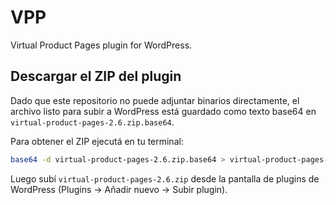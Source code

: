 # VPP

Virtual Product Pages plugin for WordPress.

## Descargar el ZIP del plugin

Dado que este repositorio no puede adjuntar binarios directamente, el archivo listo para subir a WordPress está guardado como texto base64 en `virtual-product-pages-2.6.zip.base64`.

Para obtener el ZIP ejecutá en tu terminal:

```bash
base64 -d virtual-product-pages-2.6.zip.base64 > virtual-product-pages-2.6.zip
```

Luego subí `virtual-product-pages-2.6.zip` desde la pantalla de plugins de WordPress (Plugins → Añadir nuevo → Subir plugin).
